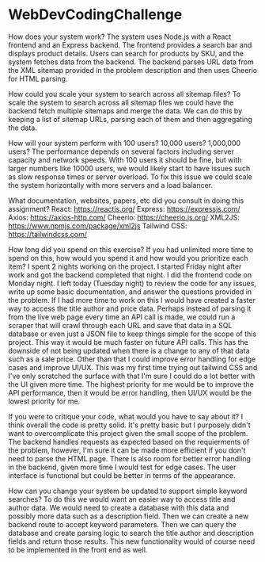 # WebDevCodingChallenge

How does your system work?
The system uses Node.js with a React frontend and an Express backend. The frontend provides a search bar and displays product details. Users can search for products by SKU, and the system fetches data from the backend. The backend parses URL data from the XML sitemap provided in the problem description and then uses Cheerio for HTML parsing.

How could you scale your system to search across all sitemap files?
To scale the system to search across all sitemap files we could have the backend fetch multiple sitemaps and merge the data. We can do this by keeping a list of sitemap URLs, parsing each of them and then aggregating the data.

How will your system perform with 100 users? 10,000 users? 1,000,000 users?
The performance depends on several factors including server capacity and network speeds. With 100 users it should be fine, but with larger numbers like 10000 users, we would likely start to have issues such as slow response times or server overload. To fix this issue we could scale the system horizontally with more servers and a load balancer.

What documentation, websites, papers, etc did you consult in doing this assignment?
React: https://reactjs.org/
Express: https://expressjs.com/
Axios: https://axios-http.com/
Cheerio: https://cheerio.js.org/
XML2JS: https://www.npmjs.com/package/xml2js
Tailwind CSS: https://tailwindcss.com/

How long did you spend on this exercise? If you had unlimited more time to spend on this, how would you spend it and how would you prioritize each item?
I spent 2 nights working on the project. I started Friday night after work and got the backend completed that night. I did the frontend code on Monday night. I left today (Tuesday night) to review the code for any issues, write up some basic documentation, and answer the questions provided in the problem. If I had more time to work on this I would have created a faster way to access the title author and price data. Perhaps instead of parsing it from the live web page every time an API call is made, we could run a scraper that will crawl through each URL and save that data in a SQL database or even just a JSON file to keep things simple for the scope of this project. This way it would be much faster on future API calls. This has the downside of not being updated when there is a change to any of that data such as a sale price. Other than that I could improve error handling for edge cases and improve UI/UX. This was my first time trying out tailwind CSS and I've only scratched the surface with that I'm sure I could do a lot better with the UI given more time. The highest priority for me would be to improve the API performance, then it would be error handling, then UI/UX would be the lowest priority for me.

If you were to critique your code, what would you have to say about it?
I think overall the code is pretty solid. It's pretty basic but I purposely didn't want to overcomplicate this project given the small scope of the problem. The backend handles requests as expected based on the requierments of the problem, however, I'm sure it can be made more efficient if you don't need to parse the HTML page. There is also room for better error handling in the backend, given more time I would test for edge cases. The user interface is functional but could be better in terms of the appearance.

How can you change your system be updated to support simple keyword searches?
To do this we would want an easier way to access title and author data. We would need to create a database with this data and possibly more data such as a description field. Then we can create a new backend route to accept keyword parameters. Then we can query the database and create parsing logic to search the title author and description fields and return those results. This new functionality would of course need to be implemented in the front end as well.
